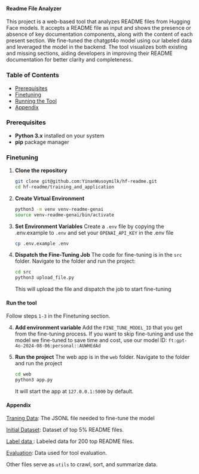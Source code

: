 #### Readme File Analyzer

This project is a web-based tool that analyzes README files from Hugging Face models. It accepts a README file as input and shows the presence or absence of key documentation components, along with the content of each present section. We fine-tuned the chatgpt4o model using our labeled data and leveraged the model in the backend. The tool visualizes both existing and missing sections, aiding developers in improving their README documentation for better clarity and completeness.

### Table of Contents

- [Prerequisites](###prerequisites)
- [Finetuning](###Finetuning)
- [Running the Tool](####Run_the_tool)
- [Appendix](####Appendix)



### Prerequisites

- **Python 3.x** installed on your system
- **pip** package manager

### Finetuning

1. **Clone the repository**
   ```bash
   git clone git@github.com:YinanWusoymilk/hf-readme.git
   cd hf-readme/training_and_application
   ```
2. **Create Virtual Environment**
   ```bash
   python3 -m venv venv-readme-genai
   source venv-readme-genai/bin/activate
   ```
3. **Set Environment Variables**
 Create a `.env` file by copying the .env.example to `.env` and set your `OPENAI_API_KEY` in the .env file 
   ```bash
   cp .env.example .env
   ```
   
4. **Dispatch the Fine-Tuning Job**
 The code for fine-tuning is in the `src` folder. Navigate to the folder and run the project:
   ```bash
   cd src
   python3 upload_file.py
   ```
   This will upload the file and dispatch the job to start fine-tuning
#### Run the tool

Follow steps `1-3` in the Finetuning section.


4. **Add environment variable**
   Add the `FINE_TUNE_MODEL_ID` that you get from the fine-tuning process. If you want to skip fine-tuning and use the model we fine-tuned to save time and cost, use our model ID: `ft:gpt-4o-2024-08-06:personal::AUWHEdAd`

5. **Run the project**
 The web app is in the `web` folder. Navigate to the folder and run the project
   ```bash
   cd web
   python3 app.py
   ```
   It will start the app at `127.0.0.1:5000` by default. 
   
   
#### Appendix
   
   [Traning Data](https://github.com/YinanWusoymilk/hf-readme/blob/main/training_and_application/src/readme_sections_with_chat_format.jsonl): The JSONL file needed to fine-tune the model 
   
   [Initial Dataset](https://github.com/YinanWusoymilk/hf-readme/tree/main/training_and_application/readme_files):  Dataset of top 5% README files.
   
   [Label data ](https://docs.google.com/spreadsheets/d/1wHXhcHM97zLgiJZsYCyEkP2HWW4-bZaoA7lVaknqVAA/edit?usp=sharing) : Labeled data for 200 top README files.
   
   [Evaluation](https://docs.google.com/spreadsheets/d/1Yxpfca3pIkBKJzdOjNxDRFXs1xdVCCZsu_8odgHkkaM/edit?usp=sharing): Data used for tool evaluation.
   
Other files serve as `utils` to crawl, sort, and summarize data.
 
  
